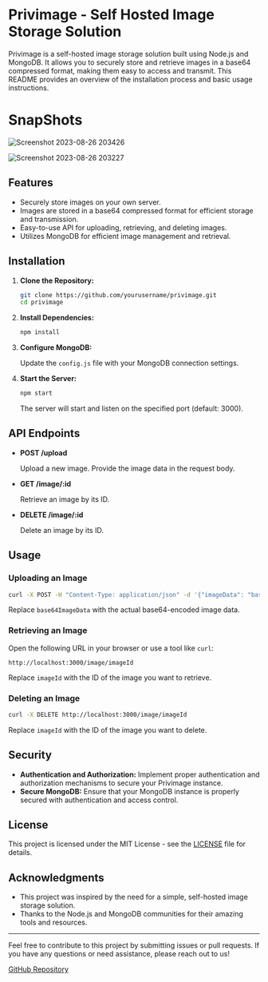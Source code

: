 # Privimage - Self Hosted Image Storage Solution

Privimage is a self-hosted image storage solution built using Node.js and MongoDB. It allows you to securely store and retrieve images in a base64 compressed format, making them easy to access and transmit. This README provides an overview of the installation process and basic usage instructions.

# SnapShots

![Screenshot 2023-08-26 203426](https://github.com/Otherwa/PrivImg/assets/67428572/7f33df3c-abf9-4699-bcfb-332d449004d5)

![Screenshot 2023-08-26 203227](https://github.com/Otherwa/PrivImg/assets/67428572/cc0838dc-9705-43ca-b72b-4eb5515149bb)


## Features

- Securely store images on your own server.
- Images are stored in a base64 compressed format for efficient storage and transmission.
- Easy-to-use API for uploading, retrieving, and deleting images.
- Utilizes MongoDB for efficient image management and retrieval.

## Installation

1. **Clone the Repository:**

   ```bash
   git clone https://github.com/yourusername/privimage.git
   cd privimage
   ```

2. **Install Dependencies:**

   ```bash
   npm install
   ```

3. **Configure MongoDB:**

   Update the `config.js` file with your MongoDB connection settings.

4. **Start the Server:**

   ```bash
   npm start
   ```

   The server will start and listen on the specified port (default: 3000).

## API Endpoints

- **POST /upload**

  Upload a new image. Provide the image data in the request body.

- **GET /image/:id**

  Retrieve an image by its ID.

- **DELETE /image/:id**

  Delete an image by its ID.

## Usage

### Uploading an Image

```bash
curl -X POST -H "Content-Type: application/json" -d '{"imageData": "base64ImageData"}' http://localhost:3000/upload
```

Replace `base64ImageData` with the actual base64-encoded image data.

### Retrieving an Image

Open the following URL in your browser or use a tool like `curl`:

```
http://localhost:3000/image/imageId
```

Replace `imageId` with the ID of the image you want to retrieve.

### Deleting an Image

```bash
curl -X DELETE http://localhost:3000/image/imageId
```

Replace `imageId` with the ID of the image you want to delete.

## Security

- **Authentication and Authorization:** Implement proper authentication and authorization mechanisms to secure your Privimage instance.
- **Secure MongoDB:** Ensure that your MongoDB instance is properly secured with authentication and access control.

## License

This project is licensed under the MIT License - see the [LICENSE](LICENSE) file for details.

## Acknowledgments

- This project was inspired by the need for a simple, self-hosted image storage solution.
- Thanks to the Node.js and MongoDB communities for their amazing tools and resources.

---

Feel free to contribute to this project by submitting issues or pull requests. If you have any questions or need assistance, please reach out to us!

[GitHub Repository](https://github.com/Otherwa/PrivImg)
